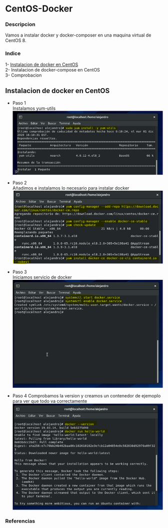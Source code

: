 # CentOS-Docker
### Descripcion
Vamos a instalar docker y docker-composer en una maquina virtual de CentOS 8.
### Indice
1- [Instalacion de docker en CentOS](#docker)  
2- Instalacion de docker-compose en CentOS  
3- Comprobacion
<a name="docker"></a>
## Instalacion de docker en CentOS
- Paso 1  
Instalamos yum-utils  
![imagen](imagenes/utils.jpg)  
  
- Paso 2  
Añadimos e instalamos lo necesario para instalar docker  
![imagen](imagenes/docker.jpg) 
  
- Paso 3  
Iniciamos servicio de docker  
![imagen](imagenes/iniciar.jpg)  
  
- Paso 4
Comprobamos la version y creamos un contenedor de ejemoplo para ver que todo va correctamente
![imagen](imagenes/Comprobacion.jpg) 

### Referencias

